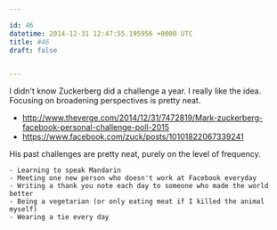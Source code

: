 ```yaml
---

id: 46
datetime: 2014-12-31 12:47:55.195956 +0000 UTC
title: #46
draft: false


---
```


I didn't know Zuckerberg did a challenge a year. I really like the idea. Focusing on broadening perspectives is pretty neat.

 - http://www.theverge.com/2014/12/31/7472819/Mark-zuckerberg-facebook-personal-challenge-poll-2015
 - https://www.facebook.com/zuck/posts/10101822067339241

His past challenges are pretty neat, purely on the level of frequency.

```
- Learning to speak Mandarin
- Meeting one new person who doesn't work at Facebook everyday
- Writing a thank you note each day to someone who made the world better
- Being a vegetarian (or only eating meat if I killed the animal myself)
- Wearing a tie every day
```
